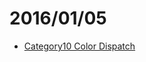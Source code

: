 # 2016/01/05

- [Category10 Color Dispatch](https://bigdata-mindstorms.github.io/d3-playground/#https://bigdata-mindstorms.github.io/d3-playground/littleGauze/2016/01/05/category10_color_dispatch.js)
